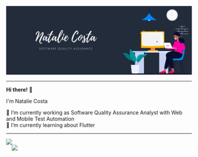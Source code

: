 <center>
    <tr>
        <img src="https://github.com/nataliecosta0/nataliecosta0/blob/main/images/nataliecosta2.png" width="960px"></h2>
    </t>
</center>

----

**Hi there!** 👋

I'm Natalie Costa

🔭 I’m currently working as Software Quality Assurance Analyst with Web and Mobile Test Automation\
🌱 I’m currently learning about Flutter


----
<center>
    <tr>
        <td><img width="400px" align="left" src="https://github-readme-stats.vercel.app/api/top-langs/?username=nataliecosta0&hide=html&layout=compact&theme=dracula" /></td>
        <td><img width="489px" align="right" src="https://github-readme-stats.vercel.app/api?username=nataliecosta0&theme=dracula"/></td>
    </tr> 
</center>
<!--
**nataliecosta0/nataliecosta0** is a ✨ _special_ ✨ repository because its `README.md` (this file) appears on your GitHub profile.

Here are some ideas to get you started:

- 🔭 I’m currently working on ...
- 🌱 I’m currently learning ...
- 👯 I’m looking to collaborate on ...
- 🤔 I’m looking for help with ...
- 💬 Ask me about ...
- 📫 How to reach me: ...
- 😄 Pronouns: ...
- ⚡ Fun fact: ...
**Hi there!**

I have a degree in Systems Analysis and Development and I'm passionate about Software Quality, Web and Mobile Test Automation
-->
